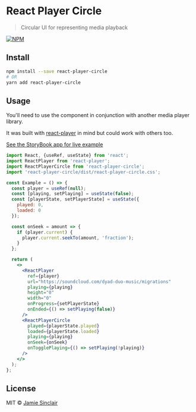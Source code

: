 # React Player Circle

> Circular UI for representing media playback

[![NPM](https://img.shields.io/npm/v/react-player-circle.svg)](https://www.npmjs.com/package/react-player-circle)

## Install

```bash
npm install --save react-player-circle
# OR
yarn add react-player-circle
```

## Usage

You'll need to use the component in conjunction with another media player library.

It was built with [react-player](https://github.com/CookPete/react-player) in mind but could work with others too.

[See the StoryBook app for live example](https://jamsinclair.github.io/react-player-circle/?path=/story/overview--with-react-player)

```jsx
import React, {useRef, useState} from 'react';
import ReactPlayer from 'react-player';
import ReactPlayerCircle from 'react-player-circle';
import 'react-player-circle/dist/react-player-circle.css';

const Example = () => {
  const player = useRef(null);
  const [playing, setPlaying] = useState(false);
  const [playerState, setPlayerState] = useState({
    played: 0,
    loaded: 0
  });

  const onSeek = amount => {
    if (player.current) {
      player.current.seekTo(amount, 'fraction');
    }
  };

  return (
    <>
      <ReactPlayer
        ref={player}
        url="https://soundcloud.com/dyad-duo-music/migrations"
        playing={playing}
        height="0"
        width="0"
        onProgress={setPlayerState}
        onEnded={() => setPlaying(false)}
      />
      <ReactPlayerCircle
        played={playerState.played}
        loaded={playerState.loaded}
        playing={playing}
        onSeek={onSeek}
        onTogglePlaying={() => setPlaying(!playing)}
      />
    </>
  );
};
```

## License

MIT © [Jamie Sinclair](https://github.com/jamsinclair)
